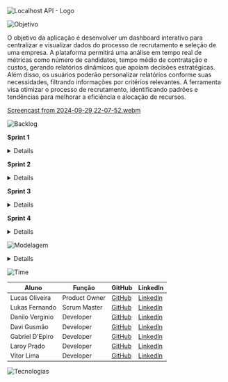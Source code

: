 ![Localhost API - Logo](https://github.com/user-attachments/assets/5d04e4d3-64c1-4890-b756-604a49fe3311)


![Objetivo](https://github.com/user-attachments/assets/c4fca693-63f8-4329-a0e8-4b103d9ab544)

O objetivo da aplicação é desenvolver um dashboard interativo para centralizar e visualizar dados do processo de recrutamento e seleção de uma empresa. A plataforma permitirá uma análise em tempo real de métricas como número de candidatos, tempo médio de contratação e custos, gerando relatórios dinâmicos que apoiam decisões estratégicas. Além disso, os usuários poderão personalizar relatórios conforme suas necessidades, filtrando informações por critérios relevantes. A ferramenta visa otimizar o processo de recrutamento, identificando padrões e tendências para melhorar a eficiência e alocação de recursos.

[Screencast from 2024-09-29 22-07-52.webm](https://github.com/user-attachments/assets/030b4637-d812-46d1-9c0b-a8343941f8b8)

![Backlog](https://github.com/user-attachments/assets/94656158-8e74-4cf6-a2fc-fd1e2f8a6808)

**Sprint 1**
<details>

| Prioridade | História                                                                                              | Jira          |
|------------|-------------------------------------------------------------------------------------------------------|---------------|
| 1          | Como usuário de RH, para acessar o dashboard e visualizar pelo menos 3 indicadores:                 | [Ver no Jira](https://localhost305.atlassian.net/browse/LOC-1)) |
|            | - Indicador com o número de candidatos por vagas                                                    |               |
|            | - Um card com o tempo médio de contratação                                                          |               |
|            | - Filtrar por período                                                                                 |               |
| 2          | Funcionalidade de import dos dados (ETL).                                                            | [Ver no Jira](https://localhost305.atlassian.net/browse/LOC-2) |
| 3          | Criação do MER e do script para o banco de dados.                                                    | [Ver no Jira](https://localhost305.atlassian.net/browse/LOC-19) |
| 4          | Como usuário de RH quero acessar a plataforma via login de e-mail e senha.                          | [Ver no Jira](https://localhost305.atlassian.net/browse/LOC-3) |
| 5          | Inserir o Swagger (API Documentation) no backend.                                                   | [Ver no Jira](https://localhost305.atlassian.net/browse/LOC-23) |

</details>

**Sprint 2**
<details>

| Prioridade | História                                                                                              | Jira          |
|------------|-------------------------------------------------------------------------------------------------------|---------------|
| 1          | Como usuário de RH, quero liltrar e segmentar os dados por departamento e tipo de vaga.                                       | [Ver no Jira](https://localhost305.atlassian.net/browse/LOC-4) |
| 2          | Preciso monitorar os custos associados ao processo seletivo.                                                | [Ver no Jira](https://localhost305.atlassian.net/browse/LOC-6) |
| 3          | No dashbaord quero visualizar um card com a taxa de retenção de novos funcionários.                                                  | [Ver no Jira](https://localhost305.atlassian.net/browse/LOC-5) |

</details>

**Sprint 3**
<details>

| Prioridade | História                                                                                          | Jira          |
|------------|---------------------------------------------------------------------------------------------------|---------------|
| 1          | Como usuário de RH, preciso liberar o acesso de acordo com o cargo ou algum outro critério. Se sim, quais cargos/critérios são necessários? | [Ver no Jira](https://localhost305.atlassian.net/browse/LOC-8) |
| 2          | Quero poder analisar as tendências e padrões no processo de seleção.                                          | [Ver no Jira](https://localhost305.atlassian.net/browse/LOC-7) |

</details>

**Sprint 4**
<details>

| Prioridade | História                                                                                          | Jira          |
|------------|---------------------------------------------------------------------------------------------------|---------------|
| 1          | Como usuário de RH, quero modificar de forma dinâmica as permissões de acesso dos usuários.                                 | [Ver no Jira](https://localhost305.atlassian.net/browse/LOC-10) |
| 2          | Quero ter a opção de exportar em PDF e CSV dos dados no Dashboard.                                                    | [Ver no Jira](https://localhost305.atlassian.net/browse/LOC-9) |

</details>


![Modelagem](https://github.com/user-attachments/assets/b74c1529-06d5-449f-a6d0-b7909d026f00)

<details>

![MER](https://github.com/Localhost-305/localhost-database/blob/main/MER/MER.png)

</details>


![Time](https://github.com/user-attachments/assets/a3fa4a08-00aa-4f95-9947-5e6453eade2a)

| Aluno             | Função       | GitHub       | LinkedIn       |
|-------------------|--------------|--------------|-----------------|
| Lucas Oliveira     | Product Owner| [GitHub](https://github.com/LucasOliveira321)    | [LinkedIn](https://www.linkedin.com/in/lucas-augusto-oliveira/)       |
| Lukas Fernando     | Scrum Master | [GitHub](https://github.com/LukasFernando)    | [LinkedIn](#)       |
| Danilo Verginio    | Developer    | [GitHub](https://github.com/Daniloel)    | [LinkedIn](https://www.linkedin.com/in/daniloverginio)       |
| Davi Gusmão       | Developer    | [GitHub](https://github.com/Davign10)    | [LinkedIn](https://br.linkedin.com/in/dgusm%C3%A3o)       |
| Gabriel D'Epiro   | Developer    | [GitHub](https://github.com/GabrielDepiro)    | [LinkedIn](https://www.linkedin.com/in/gabriel-depiro/)       |
| Laroy Prado       | Developer    | [GitHub](https://github.com/laroyprado)    | [LinkedIn](https://br.linkedin.com/in/laroyprado)       |
| Vitor Lima        | Developer    | [GitHub](https://github.com/VilRL)    | [LinkedIn](https://www.linkedin.com/in/vitor-lima-dev?utm_source=share&utm_campaign=share_via&utm_content=profile&utm_medium=android_app)       |


![Tecnologias](https://github.com/user-attachments/assets/74af18c3-3b53-48cd-b0eb-c0141b473b91)


